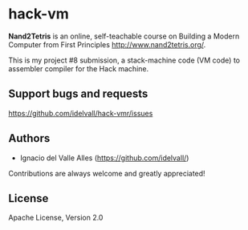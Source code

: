 # hack-vm
**Nand2Tetris** is an online, self-teachable course on Building a Modern Computer from First Principles http://www.nand2tetris.org/.

This is my project #8 submission, a stack-machine code (VM code) to assembler compiler for the Hack machine.

## Support bugs and requests
https://github.com/idelvall/hack-vmr/issues

## Authors

- Ignacio del Valle Alles (<https://github.com/idelvall/>)

Contributions are always welcome and greatly appreciated!

## License
Apache License, Version 2.0

